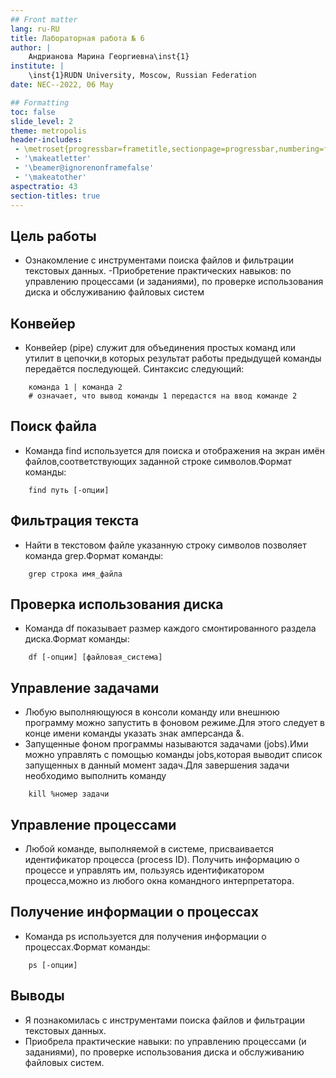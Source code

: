 ```yaml
---
## Front matter
lang: ru-RU
title: Лабораторная работа № 6
author: |
	Андрианова Марина Георгиевна\inst{1}
institute: |
	\inst{1}RUDN University, Moscow, Russian Federation
date: NEC--2022, 06 May

## Formatting
toc: false
slide_level: 2
theme: metropolis
header-includes: 
 - \metroset{progressbar=frametitle,sectionpage=progressbar,numbering=fraction}
 - '\makeatletter'
 - '\beamer@ignorenonframefalse'
 - '\makeatother'
aspectratio: 43
section-titles: true
---
```



## Цель работы

- Ознакомление с инструментами поиска файлов и фильтрации текстовых данных.
-Приобретение практических навыков: по управлению процессами (и заданиями), по проверке использования диска и обслуживанию файловых систем 

## Конвейер
- Конвейер (pipe) служит для объединения простых команд или утилит в цепочки,в которых результат работы предыдущей команды передаётся последующей. Синтаксис
следующий:
``` language
	команда 1 | команда 2
 	# означает, что вывод команды 1 передастся на ввод команде 2
```

## Поиск файла
- Команда find используется для поиска и отображения на экран имён файлов,соответствующих заданной строке символов.Формат команды:
``` language
	find путь [-опции]
```

## Фильтрация текста
- Найти в текстовом файле указанную строку символов позволяет команда grep.Формат команды:
``` language
	grep строка имя_файла
```

## Проверка использования диска
- Команда df показывает размер каждого смонтированного раздела диска.Формат команды:
``` language
	df [-опции] [файловая_система]
```

## Управление задачами
- Любую выполняющуюся в консоли команду или внешнюю программу можно запустить в фоновом режиме.Для этого следует в конце имени команды указать знак амперсанда &.
- Запущенные фоном программы называются задачами (jobs).Ими можно управлять с помощью команды jobs,которая выводит список запущенных в данный момент задач.Для завершения задачи необходимо выполнить команду
``` language
	kill %номер задачи
```

## Управление процессами
- Любой команде, выполняемой в системе, присваивается идентификатор процесса (process ID). Получить информацию о процессе и управлять им, пользуясь идентификатором процесса,можно из любого окна командного интерпретатора.

## Получение информации о процессах
- Команда ps используется для получения информации о процессах.Формат команды:
``` language	
	ps [-опции]
```

## Выводы
- Я познакомилась с инструментами поиска файлов и фильтрации текстовых данных.
- Приобрела практические навыки: по управлению процессами (и заданиями), по проверке использования диска и обслуживанию файловых систем.
